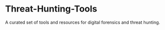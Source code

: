 # Threat-Hunting-Tools
A curated set of tools and resources for digital forensics and threat hunting.

